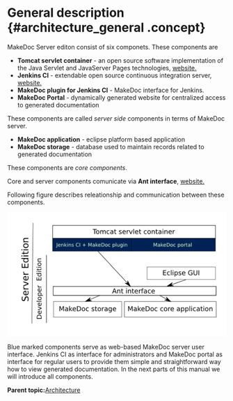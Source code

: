 # General description {#architecture_general .concept}

MakeDoc Server editon consist of six componets. These components are

-   **Tomcat servlet container** - an open source software implementation of the Java Servlet and JavaServer Pages technologies, [website.](http://tomcat.apache.org/)
-   **Jenkins CI** - extendable open source continuous integration server, [website.](http://jenkins-ci.org)
-   **MakeDoc plugin for Jenkins CI** - MakeDoc interface for Jenkins.
-   **MakeDoc Portal** - dynamically generated website for centralized access to generated documentation

These components are called *server side* components in terms of MakeDoc server.

-   **MakeDoc application** - eclipse platform based application
-   **MakeDoc storage** - database used to maintain records related to generated documentation

These components are *core components*.

Core and server components comunicate via **Ant interface**, [website.](http://ant.apache.org)

Following figure describes releationship and communication between these components.

![](images/architecture_schema.png "MakeDoc server architecture")

Blue marked components serve as web-based MakeDoc server user interface. Jenkins CI as interface for administrators and MakeDoc portal as interface for regular users to provide them simple and straightforward way how to view generated documentation. In the next parts of this manual we will introduce all components.

**Parent topic:**[Architecture](../architecture/architecture.md)

